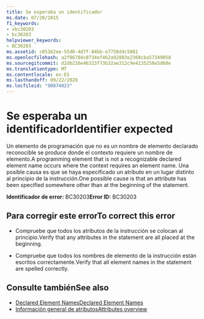 ```yaml
---
title: Se esperaba un identificador
ms.date: 07/20/2015
f1_keywords:
- vbc30203
- bc30203
helpviewer_keywords:
- BC30203
ms.assetid: c05162ee-55d0-4d7f-84bb-e7758d4c5081
ms.openlocfilehash: a2f86704c0734ef462a92883e2368cba57349058
ms.sourcegitcommit: d2db216e46323f73b32ae312c9e4135258e5d68e
ms.translationtype: MT
ms.contentlocale: es-ES
ms.lasthandoff: 09/22/2020
ms.locfileid: "90874023"
---
```

# <a name="identifier-expected"></a><span data-ttu-id="6be9f-102">Se esperaba un identificador</span><span class="sxs-lookup"><span data-stu-id="6be9f-102">Identifier expected</span></span>

<span data-ttu-id="6be9f-103">Un elemento de programación que no es un nombre de elemento declarado reconocible se produce donde el contexto requiere un nombre de elemento.</span><span class="sxs-lookup"><span data-stu-id="6be9f-103">A programming element that is not a recognizable declared element name occurs where the context requires an element name.</span></span> <span data-ttu-id="6be9f-104">Una posible causa es que se haya especificado un atributo en un lugar distinto al principio de la instrucción.</span><span class="sxs-lookup"><span data-stu-id="6be9f-104">One possible cause is that an attribute has been specified somewhere other than at the beginning of the statement.</span></span>  
  
 <span data-ttu-id="6be9f-105">**Identificador de error:** BC30203</span><span class="sxs-lookup"><span data-stu-id="6be9f-105">**Error ID:** BC30203</span></span>  
  
## <a name="to-correct-this-error"></a><span data-ttu-id="6be9f-106">Para corregir este error</span><span class="sxs-lookup"><span data-stu-id="6be9f-106">To correct this error</span></span>  
  
- <span data-ttu-id="6be9f-107">Compruebe que todos los atributos de la instrucción se colocan al principio.</span><span class="sxs-lookup"><span data-stu-id="6be9f-107">Verify that any attributes in the statement are all placed at the beginning.</span></span>  
  
- <span data-ttu-id="6be9f-108">Compruebe que todos los nombres de elemento de la instrucción están escritos correctamente.</span><span class="sxs-lookup"><span data-stu-id="6be9f-108">Verify that all element names in the statement are spelled correctly.</span></span>  
  
## <a name="see-also"></a><span data-ttu-id="6be9f-109">Consulte también</span><span class="sxs-lookup"><span data-stu-id="6be9f-109">See also</span></span>

- [<span data-ttu-id="6be9f-110">Declared Element Names</span><span class="sxs-lookup"><span data-stu-id="6be9f-110">Declared Element Names</span></span>](../../programming-guide/language-features/declared-elements/declared-element-names.md)
- [<span data-ttu-id="6be9f-111">Información general de atributos</span><span class="sxs-lookup"><span data-stu-id="6be9f-111">Attributes overview</span></span>](../../programming-guide/concepts/attributes/index.md)
